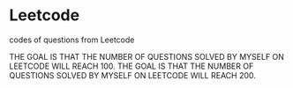 # Leetcode
codes of questions from Leetcode

THE GOAL IS THAT THE NUMBER OF QUESTIONS SOLVED BY MYSELF ON LEETCODE WILL REACH 100.
THE GOAL IS THAT THE NUMBER OF QUESTIONS SOLVED BY MYSELF ON LEETCODE WILL REACH 200.

